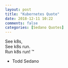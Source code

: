 ```yaml
---
layout: post
title: "Kubernetes Quote"
date: 2018-12-11 10:22
comments: false
categories: [Sedano Quotes]
---
```

See k8s,<br/>
See k8s run.<br/>
Run k8s run! ™
 - Todd Sedano 
